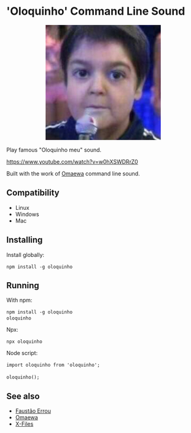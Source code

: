 # 'Oloquinho' Command Line Sound

<div style="text-align: center">
    <img src="./oloquinho.jpg" height="300"/>
</div>

Play famous "Oloquinho meu" sound.

https://www.youtube.com/watch?v=w0hXSWDRrZ0

Built with the work of [Omaewa](https://github.com/BrOrlandi/omaewa) command line sound.

## Compatibility

- Linux
- Windows
- Mac

## Installing

Install globally:

    npm install -g oloquinho

## Running

With npm:

    npm install -g oloquinho
    oloquinho

Npx:

    npx oloquinho

Node script:

    import oloquinho from 'oloquinho';

    oloquinho();

## See also

 - [Faustão Errou](https://github.com/BrOrlandi/faustao-errou/)
 - [Omaewa](https://github.com/BrOrlandi/omaewa/)
 - [X-Files](https://github.com/BrOrlandi/xfiles/)